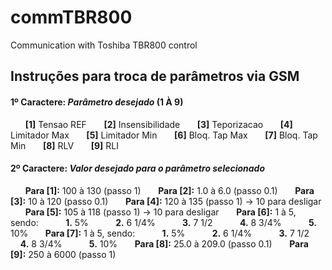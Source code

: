 # commTBR800

Communication with Toshiba TBR800 control


## Instruções para troca de parâmetros via GSM

#### 1º Caractere: _Parâmetro desejado_ (1 À 9)
&nbsp; &nbsp; &nbsp; **[1]** Tensao REF
&nbsp; &nbsp; &nbsp; **[2]** Insensibilidade
&nbsp; &nbsp; &nbsp; **[3]** Teporizacao
&nbsp; &nbsp; &nbsp; **[4]** Limitador Max
&nbsp; &nbsp; &nbsp; **[5]** Limitador Min
&nbsp; &nbsp; &nbsp; **[6]** Bloq. Tap Max
&nbsp; &nbsp; &nbsp; **[7]** Bloq. Tap Min
&nbsp; &nbsp; &nbsp; **[8]** RLV
&nbsp; &nbsp; &nbsp; **[9]** RLI

#### 2º Caractere: _Valor desejado para o parâmetro selecionado_

&nbsp; &nbsp; &nbsp; **Para [1]:** 100 à 130 (passo 1)
&nbsp;&nbsp;&nbsp;&nbsp;&nbsp;&nbsp;**Para [2]:** 1.0 à 6.0 (passo 0.1)
&nbsp; &nbsp; &nbsp; **Para [3]:** 10 à 120 (passo 0.1)
&nbsp; &nbsp; &nbsp; **Para [4]:** 120 à 135 (passo 1) ->  10 para desligar
&nbsp; &nbsp; &nbsp; **Para [5]:** 105 à 118  (passo 1) -> 10 para desligar
&nbsp; &nbsp; &nbsp; **Para [6]:** 1 à 5, sendo:
&nbsp; &nbsp; &nbsp; &nbsp; &nbsp; **1.** 5%
&nbsp; &nbsp; &nbsp; &nbsp; &nbsp; **2.** 6 1/4%
&nbsp; &nbsp; &nbsp; &nbsp; &nbsp; **3.** 7 1/2
&nbsp; &nbsp; &nbsp; &nbsp; &nbsp; **4.** 8 3/4%
&nbsp; &nbsp; &nbsp; &nbsp; &nbsp; **5.**  10% 
&nbsp; &nbsp; &nbsp; **Para [7]:** 1 à 5, sendo:
&nbsp; &nbsp; &nbsp; &nbsp; &nbsp; **1.** 5%
&nbsp; &nbsp; &nbsp; &nbsp; &nbsp; **2.** 6 1/4%
&nbsp; &nbsp; &nbsp; &nbsp; &nbsp; **3.** 7 1/2
&nbsp; &nbsp; &nbsp; &nbsp; &nbsp; **4.** 8 3/4%
&nbsp; &nbsp; &nbsp; &nbsp; &nbsp; **5.**  10% 
&nbsp; &nbsp; &nbsp; **Para [8]:** 25.0 à 209.0 (passo 0.1)
&nbsp; &nbsp; &nbsp; **Para [9]:** 250 à 6000 (passo 1)

